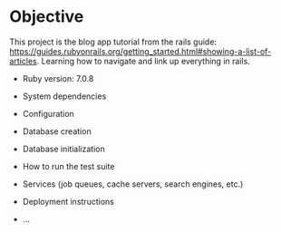 # Objective

This project is the blog app tutorial from the rails guide: https://guides.rubyonrails.org/getting_started.html#showing-a-list-of-articles. Learning how to navigate and link up everything in rails. 

* Ruby version: 7.0.8

* System dependencies

* Configuration

* Database creation

* Database initialization

* How to run the test suite

* Services (job queues, cache servers, search engines, etc.)

* Deployment instructions

* ...
